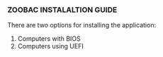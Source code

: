 ### ZOOBAC INSTALALTION GUIDE


There are two options for installing the application:
1. Computers with BIOS
2. Computers using UEFI